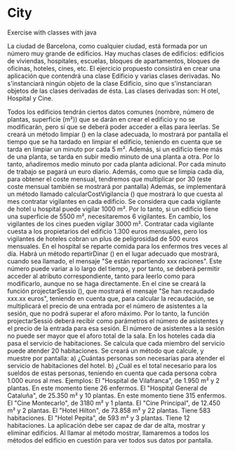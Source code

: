 # City
Exercise with classes with java

La ciudad de Barcelona, ​​como cualquier ciudad, está formada por un número muy grande de edificios. Hay muchas clases de edificios: edificios de viviendas, hospitales, escuelas, bloques de apartamentos, bloques de oficinas, hoteles, cines, etc.
El ejercicio propuesto consistirá en crear una aplicación que contendrá una clase Edificio y varias clases derivadas. No s'instanciarà ningún objeto de la clase Edificio, sino que s'instanciaran objetos de las clases derivadas de ésta. Las clases derivadas son: H otel, Hospital y Cine.

Todos los edificios tendrán ciertos datos comunes (nombre, número de plantas, superficie (m²)) que se darán en crear el edificio y no se modificarán, pero sí que se deberá poder acceder a ellas para leerlas.
Se creará un método limpiar () en la clase adecuada, lo mostrará por pantalla el tiempo que se ha tardado en limpiar el edificio, teniendo en cuenta que se tarda en limpiar un minuto por cada 5 m². Además, si un edificio tiene más de una planta, se tarda en subir medio minuto de una planta a otra. Por lo tanto, añadiremos medio minuto por cada planta adicional. Por cada minuto de trabajo se pagará un euro diario. Además, como que se limpia cada día, para obtener el coste mensual, tendremos que multiplicar por 30 (este coste mensual también se mostrará por pantalla) 
Además, se implementará un método llamado calcularCostVigilancia () que mostrará lo que cuesta al mes contratar vigilantes en cada edificio. Se considera que cada vigilante de hotel u hospital puede vigilar 1000 m². Por lo tanto, si un edificio tiene una superficie de 5500 m², necesitaremos 6 vigilantes. En cambio, los vigilantes de los cines pueden vigilar 3000 m². Contratar cada vigilante cuesta a los propietarios del edificio 1.300 euros mensuales, pero los vigilantes de hoteles cobran un plus de peligrosidad de 500 euros mensuales. 
En el hospital se reparte comida para los enfermos tres veces al día. Habrá un método repartirDinar () en el lugar adecuado que mostrará, cuando sea llamado, el mensaje "Se están repartiendo xxx raciones". Este número puede variar a lo largo del tiempo, y por tanto, se deberá permitir acceder al atributo correspondiente, tanto para leerlo como para modificarlo, aunque no se haga directamente. 
En el cine se creará la función projectarSessio (), que mostrará el mensaje "Se han recaudado xxx.xx euros", teniendo en cuenta que, para calcular la recaudación, se multiplicará el precio de una entrada por el número de asistentes a la sesión, que no podrá superar el aforo máximo. Por lo tanto, la función projectarSessió deberá recibir como parámetros el número de asistentes y el precio de la entrada para esa sesión. El número de asistentes a la sesión no puede ser mayor que el aforo total de la sala. 
En los hoteles cada día pasa el servicio de habitaciones. Se calcula que cada miembro del servicio puede atender 20 habitaciones. Se creará un método que calcule, y muestre por pantalla: a) ¿Cuántas personas son necesarias para atender el servicio de habitaciones del hotel. b) ¿Cuál es el total necesario para los sueldos de estas personas, teniendo en cuenta que cada persona cobra 1.000 euros al mes. 
Ejemplos: El "Hospital de Vilafranca", de 1.950 m² y 2 plantas. En este momento tiene 26 enfermos. El "Hospital General de Cataluña", de 25.350 m² y 10 plantas. En este momento tiene 315 enfermos. El "Cine Montecarlo", de 3180 m² y 1 planta. El "Cine Principal", de 12.450 m² y 2 plantas. El "Hotel Hilton", de 73.858 m² y 22 plantas. Tiene 583 habitaciones. El "Hotel Pepita", de 593 m² y 3 plantas. Tiene 12 habitaciones. 
La aplicación debe ser capaz de dar de alta, mostrar y eliminar edificios. Al llamar al método mostrar, llamaremos a todos los métodos del edificio en cuestión para ver todos sus datos por pantalla.

